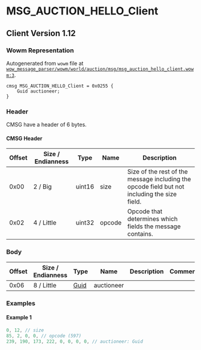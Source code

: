 # MSG_AUCTION_HELLO_Client

## Client Version 1.12

### Wowm Representation

Autogenerated from `wowm` file at [`wow_message_parser/wowm/world/auction/msg/msg_auction_hello_client.wowm:3`](https://github.com/gtker/wow_messages/tree/main/wow_message_parser/wowm/world/auction/msg/msg_auction_hello_client.wowm#L3).
```rust,ignore
cmsg MSG_AUCTION_HELLO_Client = 0x0255 {
    Guid auctioneer;
}
```
### Header

CMSG have a header of 6 bytes.

#### CMSG Header

| Offset | Size / Endianness | Type   | Name   | Description |
| ------ | ----------------- | ------ | ------ | ----------- |
| 0x00   | 2 / Big           | uint16 | size   | Size of the rest of the message including the opcode field but not including the size field.|
| 0x02   | 4 / Little        | uint32 | opcode | Opcode that determines which fields the message contains.|

### Body

| Offset | Size / Endianness | Type | Name | Description | Comment |
| ------ | ----------------- | ---- | ---- | ----------- | ------- |
| 0x06 | 8 / Little | [Guid](../spec/packed-guid.md) | auctioneer |  |  |

### Examples

#### Example 1

```c
0, 12, // size
85, 2, 0, 0, // opcode (597)
239, 190, 173, 222, 0, 0, 0, 0, // auctioneer: Guid
```
